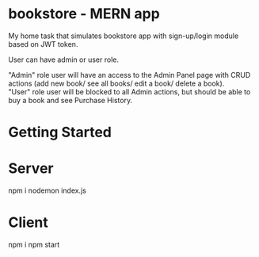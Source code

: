 # bookstore - MERN app

My home task that simulates bookstore app with sign-up/login module based on JWT token.

User can have admin or user role.

"Admin" role user will have an access to the Admin Panel page with CRUD actions (add new book/ see all books/ edit a book/ delete a book).\
"User" role user will be blocked to all Admin actions, but should be able to buy a book and see Purchase History.

# Getting Started 

# Server
npm i
nodemon index.js

# Client
npm i
npm start
